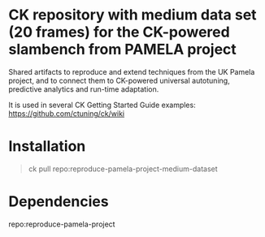CK repository with medium data set (20 frames) for the CK-powered slambench from PAMELA project
===============================================================================================

Shared artifacts to reproduce and extend techniques from 
the UK Pamela project, and to connect them to CK-powered 
universal autotuning, predictive analytics and run-time 
adaptation.

It is used in several CK Getting Started Guide examples:
https://github.com/ctuning/ck/wiki

Installation
============

> ck pull repo:reproduce-pamela-project-medium-dataset

Dependencies
============

repo:reproduce-pamela-project
